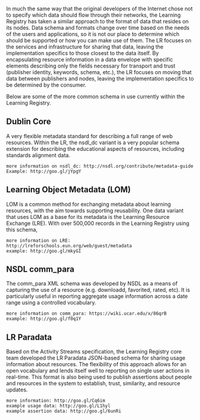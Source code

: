 In much the same way that the original developers of the Internet chose not to specify which data should flow through their networks, the Learning Registry has taken a similar approach to the format of data that resides on its nodes. Data schema and formats change over time based on the needs of the users and applications, so it is not our place to determine which should be supported or how you can make use of them. The LR focuses on the services and infrastructure for sharing that data, leaving the implementation specifics to those closest to the data itself. By encapsulating resource information in a data envelope with specific elements describing only the fields necessary for transport and trust (publisher identity, keywords, schema, etc.), the LR focuses on moving that data between publishers and nodes, leaving the implementation specifics to be determined by the consumer.

Below are some of the more common schema in use currently within the Learning Registry.

## Dublin Core

A very flexible metadata standard for describing a full range of web resources. Within the LR, the nsdl_dc variant is a very popular schema extension for describing the educational aspects of resources, including standards alignment data.

    more information on nsdl_dc: http://nsdl.org/contribute/metadata-guide
    Example: http://goo.gl/jYpgY

## Learning Object Metadata (LOM)

LOM is a common method for exchanging metadata about learning resources, with the aim towards supporting reusability. One data variant that uses LOM as a base for its metadata is the Learning Resource Exchange (LRE). With over 500,000 records in the Learning Registry using this schema,

    more information on LRE: http://lreforschools.eun.org/web/guest/metadata
    example: http://goo.gl/mkyGI


## NSDL comm_para

The comm_para XML schema was developed by NSDL as a means of capturing the use of a resource (e.g. downloadd, favorited, rated, etc). It is particularly useful in reporting aggregate usage information across a date range using a controlled vocabulary.

    more information on comm_para: https://wiki.ucar.edu/x/86qrB
    example: http://goo.gl/f0q1Y

## LR Paradata

Based on the Activity Streams specification, the Learning Registry core team developed the LR Paradata JSON-based schema for sharing usage information about resources. The flexibility of this approach allows for an open vocabulary and lends itself well to reporting on single user actions in real-time. This format is also being used to publish assertions about people and resources in the system to establish, trust, similarity, and resource updates.

    more information: http://goo.gl/Cq6im
    example usage data: http://goo.gl/L1hyl
    example assertion data: http://goo.gl/6unRi

